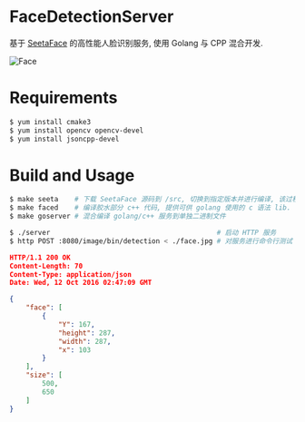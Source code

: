 # FaceDetectionServer

基于 [SeetaFace](https://github.com/seetaface/SeetaFaceEngine) 的高性能人脸识别服务, 使用 Golang 与 CPP 混合开发.

![Face](./face_detection.jpg)

# Requirements

```sh
$ yum install cmake3
$ yum install opencv opencv-devel
$ yum install jsoncpp-devel
```

# Build and Usage

```sh
$ make seeta    # 下载 SeetaFace 源码到 /src, 切换到指定版本并进行编译, 该过程需要 cmake3 支持
$ make faced    # 编译胶水部分 c++ 代码, 提供可供 golang 使用的 c 语法 lib.
$ make goserver # 混合编译 golang/c++ 服务到单独二进制文件
```

```sh
$ ./server                                         # 启动 HTTP 服务
$ http POST :8080/image/bin/detection < ./face.jpg # 对服务进行命令行测试
```

```json
HTTP/1.1 200 OK
Content-Length: 70
Content-Type: application/json
Date: Wed, 12 Oct 2016 02:47:09 GMT

{
    "face": [
        {
            "Y": 167,
            "height": 287,
            "width": 287,
            "x": 103
        }
    ],
    "size": [
        500,
        650
    ]
}
```
